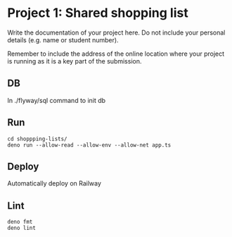 # Project 1: Shared shopping list

Write the documentation of your project here. Do not include your personal
details (e.g. name or student number).

Remember to include the address of the online location where your project is
running as it is a key part of the submission.

## DB

In ./flyway/sql command to init db

## Run

```
cd shoppping-lists/ 
deno run --allow-read --allow-env --allow-net app.ts
```

## Deploy

Automatically deploy on Railway

## Lint

```
deno fmt 
deno lint
```

